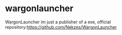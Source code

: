 # wargonlauncher
WargonLauncher
im just a publisher of a exe, official repository:https://github.com/Nekzes/WargonLauncher
